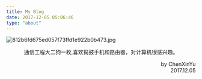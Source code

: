 ```yaml
---
title: My Blog
date: 2017-12-05 05:06:46
type: "about"
---
```

![812b6fd675ed057f73ffd1e922b0b473.jpg](https://i.loli.net/2018/10/11/5bbf51c00c223.jpg)

<center>通信工程大二狗一枚,喜欢捣鼓手机和路由器，对计算机很感兴趣。<div id="days"></div>
<script type="text/javascript" src="https://lucky-1253336267.cos.ap-shanghai.myqcloud.com/js/blog-time.js"></script></center><p align="right">by ChenXinYu </br>2017.12.05</p>

<style>
.snowfall-flakes{animation:sakura 1s linear 0s infinite;}
@keyframes sakura{
0% {transform:rotate3d(0, 0, 0, 0deg);}
25%{transform:rotate3d(1, 1, 0, 60deg);}
50%{transform:rotate3d(1, 1, 0, 0deg);}
75%{transform:rotate3d(1, 0, 0, 60deg);}
100% {transform:rotate3d(1, 0, 0, 0deg);}
}
</style>
<script type="text/javascript" src="https://cdnjs.loli.net/ajax/libs/jquery/3.3.1/jquery.min.js"></script>
<script type="text/javascript" src="https://cdnjs.loli.net/ajax/libs/JQuery-Snowfall/1.7.4/snowfall.jquery.min.js"></script>
<script type="text/javascript" src="/js/src/sakura.js"></script>